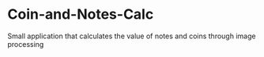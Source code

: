 # Coin-and-Notes-Calc
Small application that calculates the value of notes and coins through image processing
